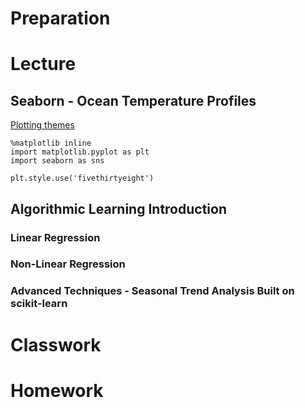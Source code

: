 # Preparation

# Lecture
## Seaborn - Ocean Temperature Profiles

[Plotting themes](https://python-graph-gallery.com/104-seaborn-themes/)
```
%matplotlib inline
import matplotlib.pyplot as plt
import seaborn as sns

plt.style.use('fivethirtyeight')
```





## Algorithmic Learning Introduction

### Linear Regression

### Non-Linear Regression

### Advanced Techniques - Seasonal Trend Analysis Built on scikit-learn

# Classwork

# Homework

